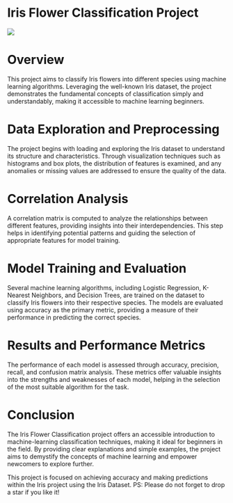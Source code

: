 # Iris Flower Classification Project

<img src="https://miro.medium.com/max/875/1*7bnLKsChXq94QjtAiRn40w.png">

# Overview
This project aims to classify Iris flowers into different species using machine learning algorithms. Leveraging the well-known Iris dataset, the project demonstrates the fundamental concepts of classification simply and understandably, making it accessible to machine learning beginners.

# Data Exploration and Preprocessing
The project begins with loading and exploring the Iris dataset to understand its structure and characteristics. Through visualization techniques such as histograms and box plots, the distribution of features is examined, and any anomalies or missing values are addressed to ensure the quality of the data.

# Correlation Analysis
A correlation matrix is computed to analyze the relationships between different features, providing insights into their interdependencies. This step helps in identifying potential patterns and guiding the selection of appropriate features for model training.

# Model Training and Evaluation
Several machine learning algorithms, including Logistic Regression, K-Nearest Neighbors, and Decision Trees, are trained on the dataset to classify Iris flowers into their respective species. The models are evaluated using accuracy as the primary metric, providing a measure of their performance in predicting the correct species.

# Results and Performance Metrics
The performance of each model is assessed through accuracy, precision, recall, and confusion matrix analysis. These metrics offer valuable insights into the strengths and weaknesses of each model, helping in the selection of the most suitable algorithm for the task.

# Conclusion
The Iris Flower Classification project offers an accessible introduction to machine-learning classification techniques, making it ideal for beginners in the field. By providing clear explanations and simple examples, the project aims to demystify the concepts of machine learning and empower newcomers to explore further.

This project is focused on achieving accuracy and making predictions within the Iris project using the Iris Dataset.
PS: Please do not forget to drop a star if you like it!
